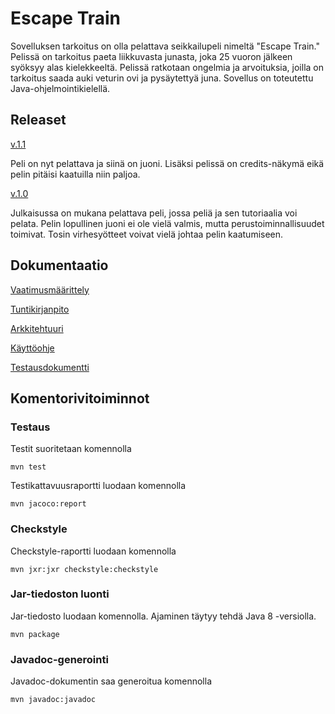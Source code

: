 # Escape Train

Sovelluksen tarkoitus on olla pelattava seikkailupeli nimeltä "Escape Train." Pelissä on tarkoitus paeta liikkuvasta junasta, joka 25 vuoron jälkeen syöksyy alas kielekkeeltä. Pelissä ratkotaan ongelmia ja arvoituksia, joilla on tarkoitus saada auki veturin ovi ja pysäytettyä juna. Sovellus on toteutettu Java-ohjelmointikielellä. 

## Releaset

[v.1.1](https://github.com/Varjokorento/Ohjelmistotekniikka/releases/tag/1.1)

Peli on nyt pelattava ja siinä on juoni. Lisäksi pelissä on credits-näkymä eikä pelin pitäisi kaatuilla niin paljoa. 

[v.1.0](https://github.com/Varjokorento/Ohjelmistotekniikka/releases/tag/v1.0)

Julkaisussa on mukana pelattava peli, jossa peliä ja sen tutoriaalia voi pelata.  Pelin lopullinen juoni ei ole vielä valmis, mutta perustoiminnallisuudet toimivat. Tosin virhesyötteet voivat vielä johtaa pelin kaatumiseen. 

## Dokumentaatio

[Vaatimusmäärittely](https://github.com/Varjokorento/Ohjelmistotekniikka/blob/master/EscapeTrain/EscapeTrain/Dokumentaatio/vaatimusmaarittely.md)

[Tuntikirjanpito](https://github.com/Varjokorento/Ohjelmistotekniikka/blob/master/EscapeTrain/EscapeTrain/Dokumentaatio/tuntikirjanpito.md)

[Arkkitehtuuri](https://github.com/Varjokorento/Ohjelmistotekniikka/blob/master/EscapeTrain/EscapeTrain/Dokumentaatio/arkkitehtuuri.md)

[Käyttöohje](https://github.com/Varjokorento/Ohjelmistotekniikka/blob/master/EscapeTrain/EscapeTrain/Dokumentaatio/kayttoohje.md)

[Testausdokumentti](https://github.com/Varjokorento/Ohjelmistotekniikka/blob/master/EscapeTrain/EscapeTrain/Dokumentaatio/testausdokumentti.md)

## Komentorivitoiminnot

### Testaus

Testit suoritetaan komennolla

```
mvn test
```

Testikattavuusraportti luodaan komennolla

```
mvn jacoco:report
```

### Checkstyle

Checkstyle-raportti luodaan komennolla


```
mvn jxr:jxr checkstyle:checkstyle
```

### Jar-tiedoston luonti

Jar-tiedosto luodaan komennolla. Ajaminen täytyy tehdä Java 8 -versiolla. 


```
mvn package
```

### Javadoc-generointi

Javadoc-dokumentin saa generoitua komennolla


```
mvn javadoc:javadoc
```

